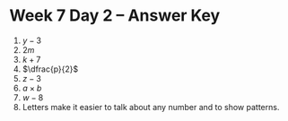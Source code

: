# Week 7 Day 2 – Answer Key

1. $y - 3$
2. $2m$
3. $k + 7$
4. $\dfrac{p}{2}$
5. $z - 3$
6. $a \times b$
7. $w - 8$
8. Letters make it easier to talk about any number and to show patterns.
